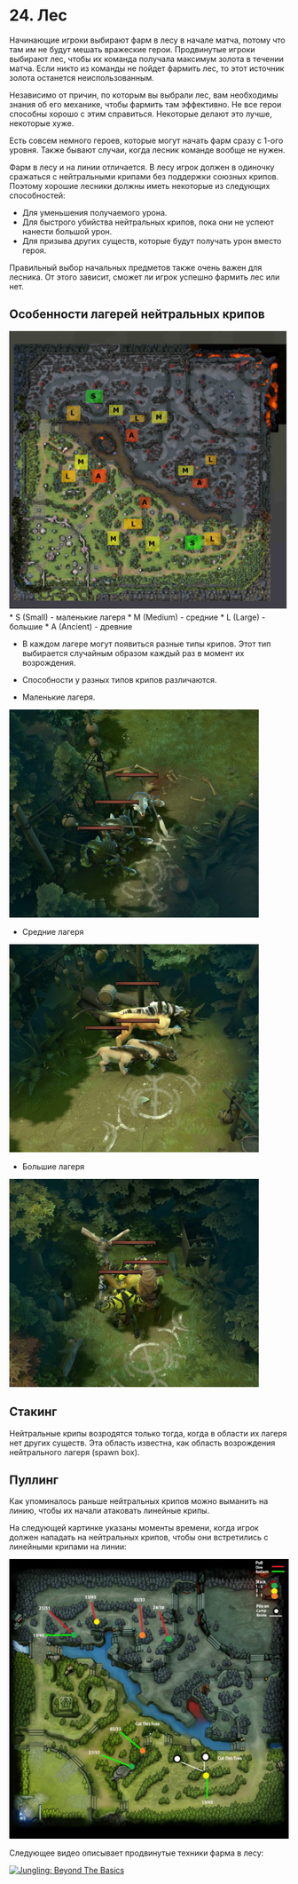 # 24. Лес

Начинающие игроки выбирают фарм в лесу в начале матча, потому что там им не будут мешать вражеские герои. Продвинутые игроки выбирают лес, чтобы их команда получала максимум золота в течении матча. Если никто из команды не пойдет фармить лес, то этот источник золота останется неиспользованным.

Независимо от причин, по которым вы выбрали лес, вам необходимы знания об его механике, чтобы фармить там эффективно. Не все герои способны хорошо с этим справиться. Некоторые делают это лучше, некоторые хуже.

Есть совсем немного героев, которые могут начать фарм сразу с 1-ого уровня. Также бывают случаи, когда лесник команде вообще не нужен.

Фарм в лесу и на линии отличается. В лесу игрок должен в одиночку сражаться с нейтральными крипами без поддержки союзных крипов. Поэтому хорошие лесники должны иметь некоторые из следующих способностей:
* Для уменьшения получаемого урона.
* Для быстрого убийства нейтральных крипов, пока они не успеют нанести большой урон.
* Для призыва других существ, которые будут получать урон вместо героя.

Правильный выбор начальных предметов также очень важен для лесника. От этого зависит, сможет ли игрок успешно фармить лес или нет.

## Особенности лагерей нейтральных крипов

![Лагеря нейтральных крипов](images/24.1_all_neutral_camps.png)<br/>
    * S (Small) - маленькие лагеря
    * M (Medium) - средние
    * L (Large) - большие
    * A (Ancient) - древние

* В каждом лагере могут появиться разные типы крипов. Этот тип выбирается случайным образом каждый раз в момент их возрождения.

* Способности у разных типов крипов различаются.

* Маленькие лагеря.

![Маленькие лагеря](images/24.2_small_camps.gif)

* Средние лагеря

![Средние лагеря](images/24.3_medium_camps.gif)

* Большие лагеря

![Большие лагеря](images/24.4_large_camps.gif)

## Стакинг

Нейтральные крипы возродятся только тогда, когда в области их лагеря нет других существ. Эта область известна, как область возрождения нейтрального лагеря (spawn box).

## Пуллинг

Как упоминалось раньше нейтральных крипов можно выманить на линию, чтобы их начали атаковать линейные крипы.

На следующей картинке указаны моменты времени, когда игрок должен нападать на нейтральных крипов, чтобы они встретились с линейными крипами на линии:

![Моменты времени для пуллинга](images/24.5_pulling_timings.jpg)

Следующее видео описывает продвинутые техники фарма в лесу:

[![Jungling: Beyond The Basics](http://img.youtube.com/vi/zH9_jy_tSLs/0.jpg)](https://www.youtube.com/watch?v=zH9_jy_tSLs)
